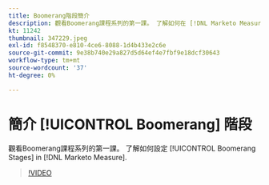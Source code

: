 ```yaml
---
title: Boomerang階段簡介
description: 觀看Boomerang課程系列的第一課。 了解如何在 [!DNL Marketo Measure].
kt: 11242
thumbnail: 347229.jpeg
exl-id: f8548370-e810-4ce6-8088-1d4b433e2c6e
source-git-commit: 9e38b740e29a827d5d64ef4e7fbf9e18dcf30643
workflow-type: tm+mt
source-wordcount: '37'
ht-degree: 0%

---
```


# 簡介 [!UICONTROL Boomerang] 階段

觀看Boomerang課程系列的第一課。 了解如何設定 [!UICONTROL Boomerang Stages] in [!DNL Marketo Measure].

>[!VIDEO](https://video.tv.adobe.com/v/347229/?quality=12&learn=on)
